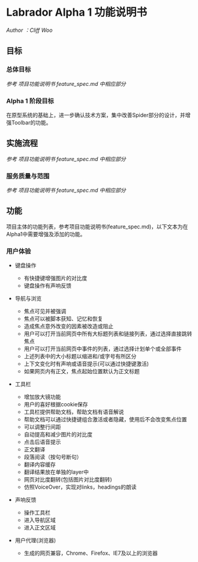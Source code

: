 # Labrador Alpha 1 功能说明书

  *Author ：Cliff Woo*

## 目标

### 总体目标

*参考 项目功能说明书 feature_spec.md 中相应部分*

### Alpha 1 阶段目标

在原型系统的基础上，进一步确认技术方案，集中改善Spider部分的设计，并增强Toolbar的功能。

## 实施流程

*参考 项目功能说明书 feature_spec.md 中相应部分*

### 服务质量与范围

*参考 项目功能说明书 feature_spec.md 中相应部分*

## 功能

项目主体的功能列表，参考项目功能说明书(feature_spec.md)，以下文本为在Alpha1中需要增强及添加的功能。

### 用户体验

- 键盘操作

  * 有快捷键增强图片的对比度
  * 键盘操作有声响反馈

- 导航与浏览

  * 焦点可见并被强调
  * 焦点可以被脚本获知、记忆和恢复
  * 造成焦点意外改变的因素被改造或阻止
  * 用户可以打开当前网页中所有大标题列表和链接列表，通过选择直接跳转焦点
  * 用户可以打开当前网页中事件的列表，通过选择计划单个或全部事件
  * 上述列表中的大小标题以缩进和/或字号有所区分
  * 上下文变化时有声响或语音提示(可以通过快捷键激活)
  * 如果网页内有正文，焦点起始位置默认为正文标题

  
- 工具栏

  * 增加放大镜功能
  * 用户的喜好根据cookie保存
  * 工具栏提供帮助文档，帮助文档有语音解说
  * 帮助文档可以通过快捷键组合激活或者隐藏，使用后不会改变焦点位置
  * 可以调整行间距
  * 自动提高和减少图片的对比度
  * 点击后语音提示
  * 正文翻译
  * 段落阅读（按句号断句）
  * 翻译内容缓存
  * 翻译结果放在单独的layer中
  * 网页对比度翻转(包括图片对比度翻转)
  * 仿照VoiceOver，实现对links，headings的朗读
  

- 声响反馈

  * 操作工具栏
  * 进入导航区域
  * 进入正文区域

- 用户代理(浏览器)

  * 生成的网页兼容，Chrome、Firefox、IE7及以上的浏览器


